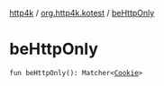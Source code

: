 [http4k](../index.md) / [org.http4k.kotest](index.md) / [beHttpOnly](./be-http-only.md)

# beHttpOnly

`fun beHttpOnly(): Matcher<`[`Cookie`](../org.http4k.core.cookie/-cookie/index.md)`>`